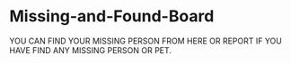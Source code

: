 # Missing-and-Found-Board
YOU CAN FIND YOUR MISSING PERSON FROM HERE OR REPORT IF YOU HAVE FIND ANY MISSING PERSON OR PET.
